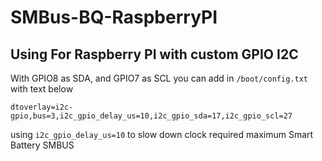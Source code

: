 # SMBus-BQ-RaspberryPI
## Using For Raspberry PI with custom GPIO I2C
With GPIO8 as SDA, and GPIO7 as SCL you can add in `/boot/config.txt` with text below
```
dtoverlay=i2c-gpio,bus=3,i2c_gpio_delay_us=10,i2c_gpio_sda=17,i2c_gpio_scl=27
```
using `i2c_gpio_delay_us=10` to slow down clock required maximum Smart Battery SMBUS 
